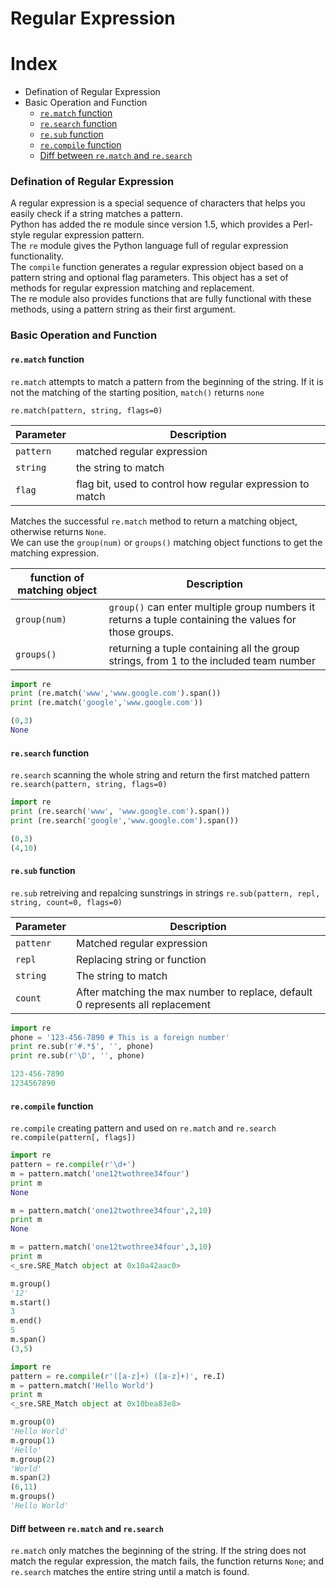 Regular Expression
===

Index
===

* Defination of Regular Expression
* Basic Operation and Function
  * [`re.match` function](#rematch-function)
  * [`re.search` function](#research-function)
  * [`re.sub` function](#resub-function)
  * [`re.compile` function](#recompile-function)
  * [Diff between `re.match` and `re.search`](#diff-between-rematch-and-research)


### Defination of Regular Expression
A regular expression is a special sequence of characters that helps you easily check if a string matches a pattern.</br>
Python has added the re module since version 1.5, which provides a Perl-style regular expression pattern.</br>
The `re` module gives the Python language full of regular expression functionality.</br>
The `compile` function generates a regular expression object based on a pattern string and optional flag parameters. This object has a set of methods for regular expression matching and replacement.</br>
The re module also provides functions that are fully functional with these methods, using a pattern string as their first argument.

### Basic Operation and Function
#### `re.match` function
`re.match` attempts to match a pattern from the beginning of the string. If it is not the matching of the starting position, `match()` returns `none`</br>

`re.match(pattern, string, flags=0)`

|<center>Parameter</center>|<center>Description</center>|
|----------        |------------         |
| `pattern`        |matched regular expression|
| `string`         |the string to match|
| `flag`           |flag bit, used to control how regular expression to match|

Matches the successful `re.match` method to return a matching object, otherwise returns `None`.</br>
We can use the `group(num)` or `groups()` matching object functions to get the matching expression.
</br>

|<center>function of matching object</center>|<center>Description</center>|
|----------        |--------------        |
|`group(num)`      |`group()` can enter multiple group numbers it returns a tuple containing the values for those groups.|
|`groups()`        |returning a tuple containing all the group strings, from 1 to the included team number|

```python
import re
print (re.match('www','www.google.com').span())
print (re.match('google','www.google.com'))

(0,3)
None
```
#### `re.search` function
`re.search` scanning the whole string and return the first matched pattern
`re.search(pattern, string, flags=0)`

```python
import re
print (re.search('www', 'www.google.com').span())
print (re.search('google','www.google.com').span())

(0,3)
(4,10)
```

#### `re.sub` function
`re.sub` retreiving and repalcing sunstrings in strings
`re.sub(pattern, repl, string, count=0, flags=0)`

|<center>Parameter</center>|<center>Description</center>|
|-------------             |---------                   |
|`pattenr`                 |Matched regular expression  |
|`repl`                    |Replacing string or function|
|`string`                  |The string to match         |
|`count`                   |After matching the max number to replace, default 0 represents all replacement|

```python
import re
phone = '123-456-7890 # This is a foreign number'
print re.sub(r'#.*$', '', phone)
print re.sub(r'\D', '', phone)

123-456-7890
1234567890
```
#### `re.compile` function
`re.compile` creating pattern and used on `re.match` and `re.search`
`re.compile(pattern[, flags])`
```python
import re
pattern = re.compile(r'\d+')
m = pattern.match('one12twothree34four')
print m
None

m = pattern.match('one12twothree34four',2,10)
print m
None

m = pattern.match('one12twothree34four',3,10)
print m
<_sre.SRE_Match object at 0x10a42aac0>

m.group()
'12'
m.start()
3
m.end()
5
m.span()
(3,5)
```
```python
import re
pattern = re.compile(r'([a-z]+) ([a-z]+)', re.I)
m = pattern.match('Hello World')
print m
<_sre.SRE_Match object at 0x10bea83e8>

m.group(0)
'Hello World'
m.group(1)
'Hello'
m.group(2)
'World'
m.span(2)
(6,11)
m.groups()
'Hello World'
```


#### Diff between `re.match` and `re.search`
`re.match` only matches the beginning of the string. If the string does not match the regular expression, the match fails, the function returns `None`; and `re.search` matches the entire string until a match is found.









